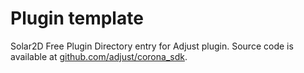 # Plugin template

Solar2D Free Plugin Directory entry for Adjust plugin. Source code is available at [github.com/adjust/corona_sdk](https://github.com/adjust/corona_sdk).
